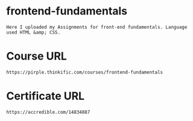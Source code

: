# frontend-fundamentals
    Here I uploaded my Assignments for front-end fundamentals. Language used HTML &amp; CSS.
# Course URL
    https://pirple.thinkific.com/courses/frontend-fundamentals
# Certificate URL
    https://accredible.com/14834887